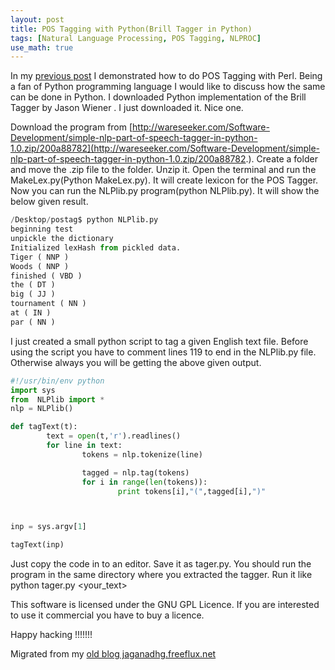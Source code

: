 ```yaml
---
layout: post
title: POS Tagging with Python(Brill Tagger in Python)
tags: [Natural Language Processing, POS Tagging, NLPROC]
use_math: true
---
```

In my [previous post](https://web.archive.org/web/20150708103138/http://jaganadhg.freeflux.net/blog/archive/2009/07/10/pos-tagging-with-perl.html)  I demonstrated how to do POS Tagging with Perl. Being a fan of Python programming language I would like to discuss how the same can be done in Python. I downloaded Python implementation of the Brill Tagger by Jason Wiener . I just downloaded it. Nice one.

Download the program from [http://wareseeker.com/Software-Development/simple-nlp-part-of-speech-tagger-in-python-1.0.zip/200a88782](http://wareseeker.com/Software-Development/simple-nlp-part-of-speech-tagger-in-python-1.0.zip/200a88782.). Create a folder and move the .zip file to the folder. Unzip it. Open the terminal and run the MakeLex.py(Python MakeLex.py). It will create lexicon for the POS Tagger. Now you can run the NLPlib.py program(python NLPlib.py). It will show the below given result.

```python
/Desktop/postag$ python NLPlib.py 
beginning test
unpickle the dictionary
Initialized lexHash from pickled data.
Tiger ( NNP )
Woods ( NNP )
finished ( VBD )
the ( DT )
big ( JJ )
tournament ( NN )
at ( IN )
par ( NN )
```

I just created a small python script to tag a given English text file. Before using the script you have to comment lines 119 to end in the NLPlib.py file. Otherwise always you will be getting the above given output. 

```python
#!/usr/bin/env python
import sys
from  NLPlib import *
nlp = NLPlib()

def tagText(t):
        text = open(t,'r').readlines()
        for line in text:
                tokens = nlp.tokenize(line)

                tagged = nlp.tag(tokens)
                for i in range(len(tokens)):
                        print tokens[i],"(",tagged[i],")"



inp = sys.argv[1]

tagText(inp)

```

Just copy the code in to an editor. Save it as tager.py. You should run the program in the same directory where you extracted the tagger. Run it like
python tager.py <your_text>

This software is licensed under the GNU GPL Licence. If you are interested to use it commercial you have to buy a licence.


Happy hacking !!!!!!!


Migrated from my [old blog jaganadhg.freeflux.net](https://web.archive.org/web/20160323193721/http://jaganadhg.freeflux.net/blog)
